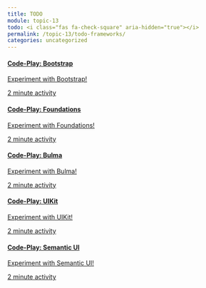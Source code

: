 ```yaml
---
title: TODO
module: topic-13
todo: <i class="fas fa-check-square" aria-hidden="true"></i>
permalink: /topic-13/todo-frameworks/
categories: uncategorized
---
```


<div class="row text-center">
   <div class="col-lg-4">
    <div class="bs-component">
      <div class="list-group">
        <a href="https://codepen.io/retrog4m3r/pen/oNBGOKp" target="_blank" class="list-group-item">
          <i class="icon-hw fab fa-codepen" aria-hidden="true"></i>
          <h4 class="list-group-item-heading">Code-Play: Bootstrap</h4>
          <p class="list-group-item-text">Experiment with Bootstrap!</p>
          <div class="divider-hw"></div>
          <p class="list-group-item-text"><i class="far fa-clock" aria-hidden="true"></i> 2 minute activity</p>
        </a>
      </div>
    </div>
  </div>
  <div class="col-lg-4">
    <div class="bs-component">
      <div class="list-group">
        <a href="https://codepen.io/retrog4m3r/pen/yLgzWVJ" target="_blank" class="list-group-item">
          <i class="icon-hw fab fa-codepen" aria-hidden="true"></i>
          <h4 class="list-group-item-heading">Code-Play: Foundations</h4>
          <p class="list-group-item-text">Experiment with Foundations!</p>
          <div class="divider-hw"></div>
          <p class="list-group-item-text"><i class="far fa-clock" aria-hidden="true"></i> 2 minute activity</p>
        </a>
      </div>
    </div>
  </div>
  <div class="col-lg-4">
    <div class="bs-component">
      <div class="list-group">
        <a href="https://codepen.io/retrog4m3r/pen/YzNrbER" target="_blank" class="list-group-item">
          <i class="icon-hw fab fa-codepen" aria-hidden="true"></i>
          <h4 class="list-group-item-heading">Code-Play: Bulma</h4>
          <p class="list-group-item-text">Experiment with Bulma!</p>
          <div class="divider-hw"></div>
          <p class="list-group-item-text"><i class="far fa-clock" aria-hidden="true"></i> 2 minute activity</p>
        </a>
      </div>
    </div>
  </div>
</div>
<div class="row text-center">
   <div class="col-lg-4">
    <div class="bs-component">
      <div class="list-group">
        <a href="https://codepen.io/retrog4m3r/pen/JjErqZZ" target="_blank" class="list-group-item">
          <i class="icon-hw fab fa-codepen" aria-hidden="true"></i>
          <h4 class="list-group-item-heading">Code-Play: UIKit</h4>
          <p class="list-group-item-text">Experiment with UIKit!</p>
          <div class="divider-hw"></div>
          <p class="list-group-item-text"><i class="far fa-clock" aria-hidden="true"></i> 2 minute activity</p>
        </a>
      </div>
    </div>
  </div>
  <div class="col-lg-4">
    <div class="bs-component">
      <div class="list-group">
        <a href="https://codepen.io/retrog4m3r/pen/OJWxYdV" target="_blank" class="list-group-item">
          <i class="icon-hw fab fa-codepen" aria-hidden="true"></i>
          <h4 class="list-group-item-heading">Code-Play: Semantic UI</h4>
          <p class="list-group-item-text">Experiment with Semantic UI!</p>
          <div class="divider-hw"></div>
          <p class="list-group-item-text"><i class="far fa-clock" aria-hidden="true"></i> 2 minute activity</p>
        </a>
      </div>
    </div>
  </div>
</div>
